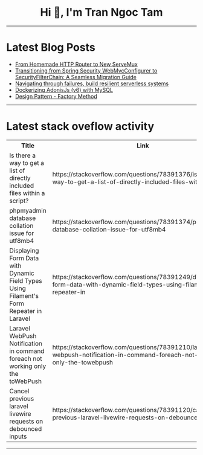 <h1 align="center">Hi 👋, I'm Tran Ngoc Tam</h1>

---

# Latest Blog Posts 
<!-- BLOG-POST-LIST:START -->
- [From Homemade HTTP Router to New ServeMux](https://dev.to/bmf_san/from-homemade-http-router-to-new-servemux-5dpo)
- [Transitioning from Spring Security WebMvcConfigurer to SecurityFilterChain: A Seamless Migration Guide](https://dev.to/surjendu104/transitioning-from-spring-security-webmvcconfigurer-to-securityfilterchain-a-seamless-migration-guide-13e8)
- [Navigating through failures, build resilient serverless systems](https://dev.to/aws-builders/navigating-through-failures-build-resilient-serverless-systems-4jp7)
- [Dockerizing AdonisJs &lpar;v6&rpar; with MySQL](https://dev.to/miriamhaenle/dockerizing-adonisjs-v6-with-mysql-2eo2)
- [Design Pattern - Factory Method](https://dev.to/nicolasdesouza/design-pattern-factory-method-136p)
<!-- BLOG-POST-LIST:END -->

---

# Latest stack oveflow activity
<table>
  <tr><th>Title</th><th>Link</th></tr>
  <!-- STACKOVERFLOW:START --><tr><td>Is there a way to get a list of directly included files within a script?</td><td>https://stackoverflow.com/questions/78391376/is-there-a-way-to-get-a-list-of-directly-included-files-within-a-script</td></tr><tr><td>phpmyadmin database collation issue for utf8mb4</td><td>https://stackoverflow.com/questions/78391374/phpmyadmin-database-collation-issue-for-utf8mb4</td></tr><tr><td>Displaying Form Data with Dynamic Field Types Using Filament&#39;s Form Repeater in Laravel</td><td>https://stackoverflow.com/questions/78391249/displaying-form-data-with-dynamic-field-types-using-filaments-form-repeater-in</td></tr><tr><td>Laravel WebPush Notification in command foreach not working only the toWebPush</td><td>https://stackoverflow.com/questions/78391210/laravel-webpush-notification-in-command-foreach-not-working-only-the-towebpush</td></tr><tr><td>Cancel previous laravel livewire requests on debounced inputs</td><td>https://stackoverflow.com/questions/78391120/cancel-previous-laravel-livewire-requests-on-debounced-inputs</td></tr><!-- STACKOVERFLOW:END -->
</table>

---


